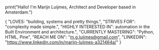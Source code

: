 print("Hallo! I'm Marijn Luijmes, Architect and Developer based in Amsterdam.")

{
"LOVES: "building, systems and pretty things.",
"STRIVES FOR": "complexity made simple.",
"HIGHLY INTERESTED IN": automation in the Built Environment and architecture.",
"CURRENTLY MASTERING": "Python, HTML, Pine",
"REACH ME ON": "m.g.luijmes@gmail.com",
"LINKEDIN": "https://www.linkedin.com/in/marijn-luijmes-a321464a/"
}

